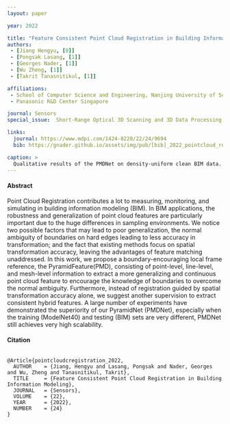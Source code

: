 ```yaml
---
layout: paper

year: 2022

title: "Feature Consistent Point Cloud Registration in Building Information Modeling"
authors:
 - [Jiang Hengyu, [0]] 
 - [Pongsak Lasang, [1]] 
 - [Georges Nader, [1]] 
 - [Wu Zheng, [1]]
 - [Takrit Tanasnitikul, [1]]

affiliations:
 - School of Computer Science and Engineering, Nanjing University of Science and Technology
 - Panasonic R&D Center Singapore

journal: Sensors
special_issue:  Short-Range Optical 3D Scanning and 3D Data Processing

links:
  journal: https://www.mdpi.com/1424-8220/22/24/9694
  bib: https://gnader.github.io/assets/img/pub/[bib]_2022_pointcloud_registration.bib

caption: >
  Qualitative results of the PMDNet on density-uniform clean BIM data. src, ref, and pred clouds are colored green, red, and blue, respectively.
---
```

#### Abstract

Point Cloud Registration contributes a lot to measuring, monitoring, and simulating in building information modeling (BIM). In BIM applications, the robustness and generalization of point cloud features are particularly important due to the huge differences in sampling environments. We notice two possible factors that may lead to poor generalization, the normal ambiguity of boundaries on hard edges leading to less accuracy in transformation; and the fact that existing methods focus on spatial transformation accuracy, leaving the advantages of feature matching unaddressed. In this work, we propose a boundary-encouraging local frame reference, the PyramidFeature(PMD), consisting of point-level, line-level, and mesh-level information to extract a more generalizing and continuous point cloud feature to encourage the knowledge of boundaries to overcome the normal ambiguity. Furthermore, instead of registration guided by spatial transformation accuracy alone, we suggest another supervision to extract consistent hybrid features. A large number of experiments have demonstrated the superiority of our PyramidNet (PMDNet), especially when the training (ModelNet40) and testing (BIM) sets are very different, PMDNet still achieves very high scalability.

#### Citation

<pre class="text-muted alert-secondary small col-12">
<code>
@Article{pointcloudcregistration_2022,
  AUTHOR    = {Jiang, Hengyu and Lasang, Pongsak and Nader, Georges and Wu, Zheng and Tanasnitikul, Takrit},
  TITLE     = {Feature Consistent Point Cloud Registration in Building Information Modeling},
  JOURNAL   = {Sensors},
  VOLUME    = {22},
  YEAR      = {2022},
  NUMBER    = {24}
}
</code>
</pre>